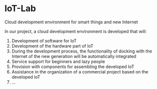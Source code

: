 # IoT-Lab
Cloud development environment for smart things and new Internet

In our project, a cloud development environment is developed that will:

1. Development of software for IoT
2. Development of the hardware part of IoT
3. During the development process, the functionality of docking with the Internet of the new generation will be automatically integrated
4. Service support for beginners and lazy people
5. Provision with components for assembling the developed IoT
6. Assistance in the organization of a commercial project based on the developed IoT
7. ...
